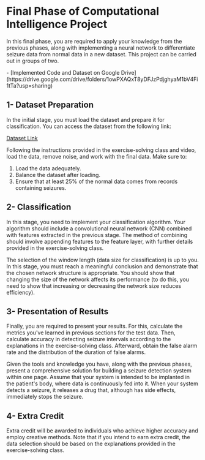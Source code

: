 <!DOCTYPE html>
<html>
<body>

<h1>Final Phase of Computational Intelligence Project</h1>

<p>In this final phase, you are required to apply your knowledge from the previous phases, along with implementing a neural network to differentiate seizure data from normal data in a new dataset. This project can be carried out in groups of two.</p>
- [Implemented Code and Dataset on Google Drive](https://drive.google.com/drive/folders/1owPXAQxT8yDFJzPdjghyaM1bV4Fi1tTa?usp=sharing)
<h2>1- Dataset Preparation</h2>

<p>In the initial stage, you must load the dataset and prepare it for classification. You can access the dataset from the following link:</p>

<p><a href="https://physionet.org/content/chbmit/1.0.0/">Dataset Link</a></p>

<p>Following the instructions provided in the exercise-solving class and video, load the data, remove noise, and work with the final data. Make sure to:</p>

<ol>
    <li>Load the data adequately.</li>
    <li>Balance the dataset after loading.</li>
    <li>Ensure that at least 25% of the normal data comes from records containing seizures.</li>
</ol>

<h2>2- Classification</h2>

<p>In this stage, you need to implement your classification algorithm. Your algorithm should include a convolutional neural network (CNN) combined with features extracted in the previous stage. The method of combining should involve appending features to the feature layer, with further details provided in the exercise-solving class.</p>

<p>The selection of the window length (data size for classification) is up to you. In this stage, you must reach a meaningful conclusion and demonstrate that the chosen network structure is appropriate. You should show that changing the size of the network affects its performance (to do this, you need to show that increasing or decreasing the network size reduces efficiency).</p>

<h2>3- Presentation of Results</h2>

<p>Finally, you are required to present your results. For this, calculate the metrics you've learned in previous sections for the test data. Then, calculate accuracy in detecting seizure intervals according to the explanations in the exercise-solving class. Afterward, obtain the false alarm rate and the distribution of the duration of false alarms.</p>

<p>Given the tools and knowledge you have, along with the previous phases, present a comprehensive solution for building a seizure detection system within one page. Assume that your system is intended to be implanted in the patient's body, where data is continuously fed into it. When your system detects a seizure, it releases a drug that, although has side effects, immediately stops the seizure.</p>

<h2>4- Extra Credit</h2>

<p>Extra credit will be awarded to individuals who achieve higher accuracy and employ creative methods. Note that if you intend to earn extra credit, the data selection should be based on the explanations provided in the exercise-solving class.</p>

</body>
</html>
